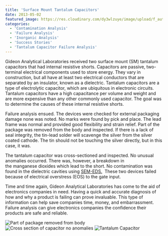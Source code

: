 ```yaml
---
title: 'Surface Mount Tantalum Capacitors'
date: 2013-05-02
featured_image: https://res.cloudinary.com/dy3wlzuye/image/upload/f_auto,c_scale,w_250/v1/GideonLabs/Part-of-package-removed-from-body.jpg
categories:
  - 'Contamination Analysis'
  - 'Failure Analysis'
  - 'Inorganic Analysis'
  - 'Success Stories'
  - 'Tantalum Capacitor Failure Analysis'
---
```


Gideon Analytical Laboratories received two surface mount (SM) tantalum capacitors that had internal resistive shorts. Capacitors are passive, two-terminal electrical components used to store energy. They vary in construction, but all have at least two electrical conductors that are separated by an insulator, known as a dielectric. Tantalum capacitors are a type of electrolytic capacitor, which are ubiquitous in electronic circuits. Tantalum capacitors have a high capacitance per volume and weight and are more expensive than any other commonly used capacitor. The goal was to determine the causes of these internal resistive shorts.

Failure analysis ensued. The devices were checked for external packaging damage none was noted. No marks were found by pick and place. The lead frame was normal and provided good flexibility and strain relief. Part of the package was removed from the body and inspected. If there is a lack of seal integrity, the tin-lead solder will scavenge the silver from the silver coated cathode. The tin should not be touching the silver directly, but in this case, it was.

The tantalum capacitor was cross-sectioned and inspected. No unusual anomalies occurred. There was, however, a breakdown in the manganese dioxides which lead to the short. No contamination was found in the dielectric cavities using [SEM-EDS.](/analytical-services/scanning-electron-microscopy/)  These two devices failed because of electrical overstress (EOS) to the gate input.

Time and time again, Gideon Analytical Laboratories has come to the aid of electronics companies in need. Having a quick and accurate diagnosis of how and why a product is failing can prove invaluable. This type of information can help save companies time, money, and embarrassment. Failure analysis can give electronics companies the confidence their products are safe and reliable.

![Part of package removed from body](https://res.cloudinary.com/dy3wlzuye/image/upload/f_auto,c_scale,w_300/GideonLabs/Part-of-package-removed-from-body.jpg 'Part of package removed from body')
![Cross section of capacitor no anomalies](https://res.cloudinary.com/dy3wlzuye/image/upload/f_auto,c_scale,w_300/GideonLabs/Cross-section-of-capacitor-no-anomalies.jpg 'Cross section of capacitor no anomalies ')
![Tantalum Capacitor](https://res.cloudinary.com/dy3wlzuye/image/upload/f_auto,c_scale,w_300/GideonLabs/Tantalum-Capacitor.jpg 'Tantalum Capacitor')
